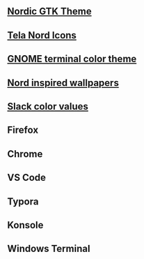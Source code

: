 ## [Nordic GTK Theme](https://www.gnome-look.org/p/1267246/)

## [Tela Nord Icons](https://www.gnome-look.org/p/1279924/)

## [GNOME terminal color theme](https://github.com/nordtheme/gnome-terminal)

## [Nord inspired wallpapers](/wallpaper)

## [Slack color values](https://www.nordtheme.com/docs/ports/slack/installation)

## Firefox

## Chrome

## VS Code

## Typora

## Konsole

## Windows Terminal
